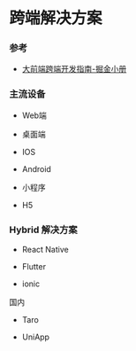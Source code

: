 # 跨端解决方案

### 参考

* [大前端跨端开发指南-掘金小册](https://juejin.cn/book/7198721537938030649?utm_source=course_list)

###

### 主流设备

* Web端

* 桌面端

* IOS

* Android

* 小程序

* H5

### Hybrid 解决方案

* React Native

* Flutter

* ionic

国内

* Taro

* UniApp
